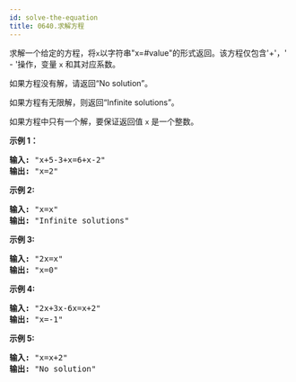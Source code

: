 ```yaml
---
id: solve-the-equation
title: 0640.求解方程
---
```

求解一个给定的方程，将<code>x</code>以字符串&#34;x=#value&#34;的形式返回。该方程仅包含&#39;+&#39;，&#39; - &#39;操作，变量 <code>x</code> 和其对应系数。

如果方程没有解，请返回“No solution”。

如果方程有无限解，则返回“Infinite solutions”。

如果方程中只有一个解，要保证返回值 <code>x</code> 是一个整数。

**示例 1：**


<pre><strong>输入:</strong> &#34;x+5-3+x=6+x-2&#34;<br/><strong>输出:</strong> &#34;x=2&#34;<br/></pre>

**示例 2:**


<pre><strong>输入:</strong> &#34;x=x&#34;<br/><strong>输出:</strong> &#34;Infinite solutions&#34;<br/></pre>

**示例 3:**


<pre><strong>输入:</strong> &#34;2x=x&#34;<br/><strong>输出:</strong> &#34;x=0&#34;<br/></pre>

**示例 4:**


<pre><strong>输入:</strong> &#34;2x+3x-6x=x+2&#34;<br/><strong>输出:</strong> &#34;x=-1&#34;<br/></pre>

**示例 5:**


<pre><strong>输入:</strong> &#34;x=x+2&#34;<br/><strong>输出:</strong> &#34;No solution&#34;<br/></pre>

